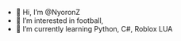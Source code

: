 - 👋 Hi, I’m @NyoronZ
- 👀 I’m interested in football, 
- 🌱 I’m currently learning Python, C#, Roblox LUA

<!---
NyoronZ/NyoronZ is a ✨ special ✨ repository because its `README.md` (this file) appears on your GitHub profile.
You can click the Preview link to take a look at your changes.
--->
